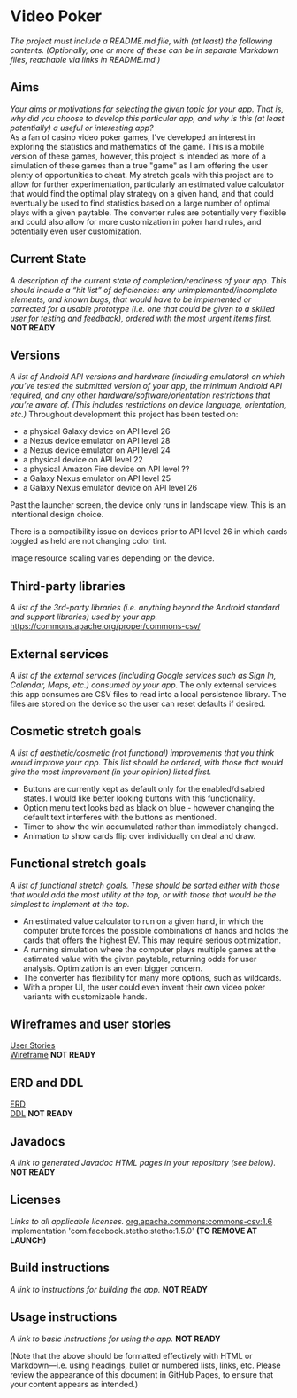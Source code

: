 # Video Poker
*The project must include a README.md file, with (at least) the following contents. (Optionally, one or more of these can be in separate Markdown files, reachable via links in README.md.)*

## Aims
*Your aims or motivations for selecting the given topic for your app. That is, why did you choose to develop this particular app, and why is this (at least potentially) a useful or interesting app?* <br />
As a fan of casino video poker games, I've developed an interest in exploring the statistics and mathematics of the game. This is a mobile version of these games, however, this project is intended as more of a simulation of these games than a true "game" as I am offering the user plenty of opportunities to cheat. My stretch goals with this project are to allow for further experimentation, particularly an estimated value calculator that would find the optimal play strategy on a given hand, and that could eventually be used to find statistics based on a large number of optimal plays with a given paytable. The converter rules are potentially very flexible and could also allow for more customization in poker hand rules, and potentially even user customization.

## Current State
*A description of the current state of completion/readiness of your app. This should include a “hit list” of deficiencies: any unimplemented/incomplete elements, and known bugs, that would have to be implemented or corrected for a usable prototype (i.e. one that could be given to a skilled user for testing and feedback), ordered with the most urgent items first.*
**NOT READY**

## Versions
*A list of Android API versions and hardware (including emulators) on which you’ve tested the submitted version of your app, the minimum Android API required, and any other hardware/software/orientation restrictions that you’re aware of. (This includes restrictions on device language, orientation, etc.)*
Throughout development this project has been tested on:
* a physical Galaxy device on API level 26
* a Nexus device emulator on API level 28
* a Nexus device emulator on API level 24
* a physical device on API level 22
* a physical Amazon Fire device on API level ??
* a Galaxy Nexus emulator on API level 25
* a Galaxy Nexus emulator device on API level 26

Past the launcher screen, the device only runs in landscape view. This is an intentional design choice. 

There is a compatibility issue on devices prior to API level 26 in which cards toggled as held are not changing color tint.

Image resource scaling varies depending on the device. 

## Third-party libraries
*A list of the 3rd-party libraries (i.e. anything beyond the Android standard and support libraries) used by your app.*
  https://commons.apache.org/proper/commons-csv/

## External services
*A list of the external services (including Google services such as Sign In, Calendar, Maps, etc.) consumed by your app.*
The only external services this app consumes are CSV files to read into a local persistence library. The files are stored on the device so the user can reset defaults if desired.

## Cosmetic stretch goals
*A list of aesthetic/cosmetic (not functional) improvements that you think would improve your app. This list should be ordered, with those that would give the most improvement (in your opinion) listed first.*
* Buttons are currently kept as default only for the enabled/disabled states. I would like better looking buttons with this functionality.
* Option menu text looks bad as black on blue - however changing the default text interferes with the buttons as mentioned.
* Timer to show the win accumulated rather than immediately changed. 
* Animation to show cards flip over individually on deal and draw.

## Functional stretch goals
*A list of functional stretch goals. These should be sorted either with those that would add the most utility at the top, or with those that would be the simplest to implement at the top.*
* An estimated value calculator to run on a given hand, in which the computer brute forces the possible combinations of hands and holds the cards that offers the highest EV. This may require serious optimization.
* A running simulation where the computer plays multiple games at the estimated value with the given paytable, returning odds for user analysis. Optimization is an even bigger concern.
* The converter has flexibility for many more options, such as wildcards.
* With a proper UI, the user could even invent their own video poker variants with customizable hands.

## Wireframes and user stories
[User Stories](docs/UserStories.md) <br />
[Wireframe](docs/Wireframe.pdf) **NOT READY**

## ERD and DDL
[ERD](docs/ERD.pdf) <br />
[DDL](docs/DDL.pdf) **NOT READY**

## Javadocs
*A link to generated Javadoc HTML pages in your repository (see below).*
**NOT READY**

## Licenses
*Links to all applicable licenses.*
   [org.apache.commons:commons-csv:1.6](licenses/ApacheSoftwareLicense.txt)
   <br />implementation 'com.facebook.stetho:stetho:1.5.0' **(TO REMOVE AT LAUNCH)**

## Build instructions
*A link to instructions for building the app.*
**NOT READY**

## Usage instructions
*A link to basic instructions for using the app.*
**NOT READY**

(Note that the above should be formatted effectively with HTML or Markdown—i.e. using headings, bullet or numbered lists, links, etc. Please review the appearance of this document in GitHub Pages, to ensure that your content appears as intended.)
